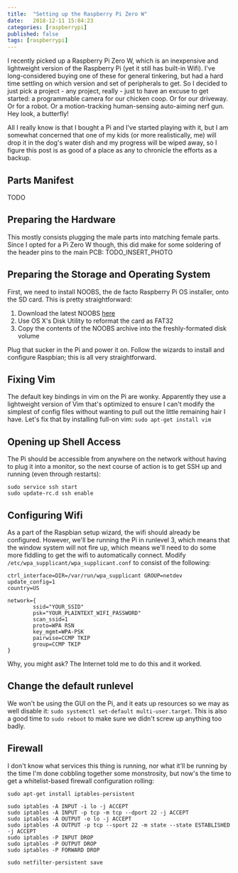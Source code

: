 ```yaml
---
title:  "Setting up the Raspberry Pi Zero W"
date:   2018-12-11 15:04:23
categories: [raspberrypi]
published: false
tags: [raspberrypi]
---
```

I recently picked up a Raspberry Pi Zero W, which is an inexpensive and lightweight version of the Raspberry Pi (yet it still has
built-in Wifi). I've long-considered buying one of these for general tinkering, but had a hard time settling on which version and
set of peripherals to get. So I decided to just pick a project - any project, really - just to have an excuse to get started: a
programmable camera for our chicken coop. Or for our driveway. Or for a robot. Or a motion-tracking human-sensing auto-aiming
nerf gun. Hey look, a butterfly!

All I really know is that I bought a Pi and I've started playing with it, but I am somewhat concerned that one of my kids (or more realistically, me) will drop it in the dog's water dish and my progress will be wiped away, so I figure this post is as good of a 
place as any to chronicle the efforts as a backup.

## Parts Manifest

TODO


## Preparing the Hardware

This mostly consists plugging the male parts into matching female parts. Since I opted for a Pi Zero W though, this did make for
some soldering of the header pins to the main PCB: TODO_INSERT_PHOTO


## Preparing the Storage and Operating System

First, we need to install NOOBS, the de facto Raspberry Pi OS installer, onto the SD card. This is pretty straightforward:
1. Download the latest NOOBS [here](https://www.raspberrypi.org/downloads/noobs/)
2. Use OS X's Disk Utility to reformat the card as FAT32
3. Copy the contents of the NOOBS archive into the freshly-formated disk volume

Plug that sucker in the Pi and power it on. Follow the wizards to install and configure Raspbian; this is all very
straightforward.


## Fixing Vim

The default key bindings in vim on the Pi are wonky. Apparently they use a lightweight version of Vim that's optimized to ensure
I can't modify the simplest of config files without wanting to pull out the little remaining hair I have. Let's fix that by
installing full-on vim: `sudo apt-get install vim`


## Opening up Shell Access

The Pi should be accessible from anywhere on the network without having to plug it into a monitor, so the next course of action
is to get SSH up and running (even through restarts):
```
sudo service ssh start
sudo update-rc.d ssh enable
```


## Configuring Wifi

As a part of the Raspbian setup wizard, the wifi should already be configured. However, we'll be running the Pi in runlevel 3,
which means that the window system will not fire up, which means we'll need to do some more fiddling to get the wifi to
automatically connect. Modify `/etc/wpa_supplicant/wpa_supplicant.conf` to consist of the following:
```
ctrl_interface=DIR=/var/run/wpa_supplicant GROUP=netdev
update_config=1
country=US

network={
        ssid="YOUR_SSID"
        psk="YOUR_PLAINTEXT_WIFI_PASSWORD"
        scan_ssid=1
        proto=WPA RSN
        key_mgmt=WPA-PSK
        pairwise=CCMP TKIP
        group=CCMP TKIP
}
```

Why, you might ask? The Internet told me to do this and it worked.


## Change the default runlevel

We won't be using the GUI on the Pi, and it eats up resources so we may as well disable it: `sudo systemctl set-default multi-user.target`. This is also a good time to `sudo reboot` to make sure we didn't screw up anything too badly.


## Firewall

I don't know what services this thing is running, nor what it'll be running by the time I'm done cobbling together some
monstrosity, but now's the time to get a whitelist-based firewall configuration rolling:

```
sudo apt-get install iptables-persistent

sudo iptables -A INPUT -i lo -j ACCEPT
sudo iptables -A INPUT -p tcp -m tcp --dport 22 -j ACCEPT
sudo iptables -A OUTPUT -o lo -j ACCEPT
sudo iptables -A OUTPUT -p tcp --sport 22 -m state --state ESTABLISHED -j ACCEPT
sudo iptables -P INPUT DROP
sudo iptables -P OUTPUT DROP
sudo iptables -P FORWARD DROP

sudo netfilter-persistent save
```







